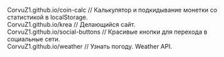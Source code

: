 CorvuZ1.github.io/coin-calc // Калькулятор и подкидывание монетки со статистикой в localStorage.  
CorvuZ1.github.io/krea // Делающийся сайт.  
CorvuZ1.github.io/social-buttons // Красивые кнопки для перехода в социальные сети.  
CorvuZ1.github.io/weather // Узнать погоду. Weather API.  
